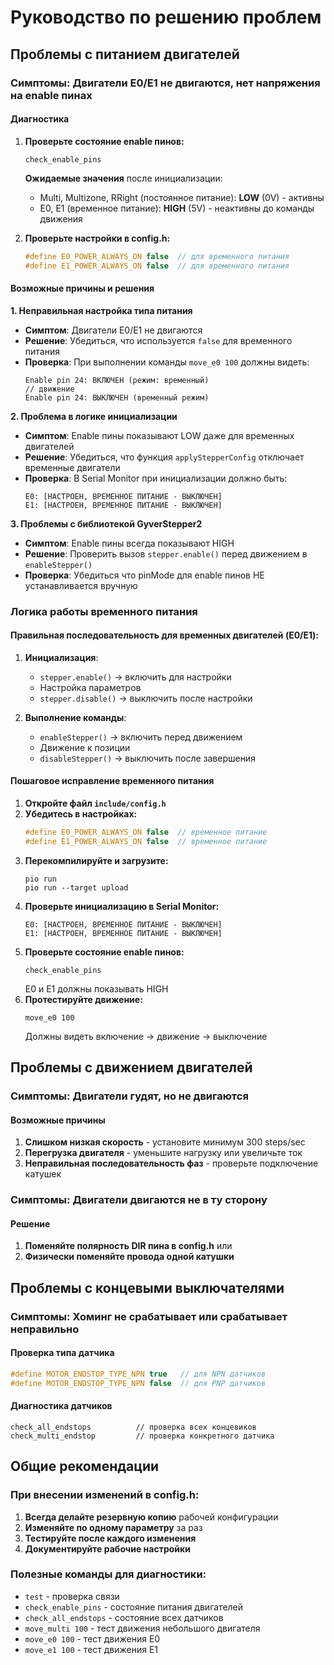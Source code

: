 # Руководство по решению проблем

## Проблемы с питанием двигателей

### Симптомы: Двигатели E0/E1 не двигаются, нет напряжения на enable пинах

#### Диагностика
1. **Проверьте состояние enable пинов:**
   ```
   check_enable_pins
   ```
   
   **Ожидаемые значения** после инициализации:
   - Multi, Multizone, RRight (постоянное питание): **LOW** (0V) - активны
   - E0, E1 (временное питание): **HIGH** (5V) - неактивны до команды движения

2. **Проверьте настройки в config.h:**
   ```cpp
   #define E0_POWER_ALWAYS_ON false  // для временного питания
   #define E1_POWER_ALWAYS_ON false  // для временного питания
   ```

#### Возможные причины и решения

**1. Неправильная настройка типа питания**
- **Симптом**: Двигатели E0/E1 не двигаются
- **Решение**: Убедиться, что используется `false` для временного питания
- **Проверка**: При выполнении команды `move_e0 100` должны видеть:
  ```
  Enable pin 24: ВКЛЮЧЕН (режим: временный)
  // движение
  Enable pin 24: ВЫКЛЮЧЕН (временный режим)
  ```

**2. Проблема в логике инициализации**
- **Симптом**: Enable пины показывают LOW даже для временных двигателей
- **Решение**: Убедиться, что функция `applyStepperConfig` отключает временные двигатели
- **Проверка**: В Serial Monitor при инициализации должно быть:
  ```
  E0: [НАСТРОЕН, ВРЕМЕННОЕ ПИТАНИЕ - ВЫКЛЮЧЕН]
  E1: [НАСТРОЕН, ВРЕМЕННОЕ ПИТАНИЕ - ВЫКЛЮЧЕН]
  ```

**3. Проблемы с библиотекой GyverStepper2**
- **Симптом**: Enable пины всегда показывают HIGH
- **Решение**: Проверить вызов `stepper.enable()` перед движением в `enableStepper()`
- **Проверка**: Убедиться что pinMode для enable пинов НЕ устанавливается вручную

### Логика работы временного питания

#### Правильная последовательность для временных двигателей (E0/E1):

1. **Инициализация**: 
   - `stepper.enable()` → включить для настройки
   - Настройка параметров
   - `stepper.disable()` → выключить после настройки

2. **Выполнение команды**:
   - `enableStepper()` → включить перед движением  
   - Движение к позиции
   - `disableStepper()` → выключить после завершения

#### Пошаговое исправление временного питания

1. **Откройте файл `include/config.h`**
2. **Убедитесь в настройках:**
   ```cpp
   #define E0_POWER_ALWAYS_ON false  // временное питание
   #define E1_POWER_ALWAYS_ON false  // временное питание
   ```
3. **Перекомпилируйте и загрузите:**
   ```
   pio run
   pio run --target upload
   ```
4. **Проверьте инициализацию в Serial Monitor:**
   ```
   E0: [НАСТРОЕН, ВРЕМЕННОЕ ПИТАНИЕ - ВЫКЛЮЧЕН]
   E1: [НАСТРОЕН, ВРЕМЕННОЕ ПИТАНИЕ - ВЫКЛЮЧЕН] 
   ```
5. **Проверьте состояние enable пинов:**
   ```
   check_enable_pins
   ```
   E0 и E1 должны показывать HIGH
6. **Протестируйте движение:**
   ```
   move_e0 100
   ```
   Должны видеть включение → движение → выключение

## Проблемы с движением двигателей

### Симптомы: Двигатели гудят, но не двигаются

#### Возможные причины
1. **Слишком низкая скорость** - установите минимум 300 steps/sec
2. **Перегрузка двигателя** - уменьшите нагрузку или увеличьте ток
3. **Неправильная последовательность фаз** - проверьте подключение катушек

### Симптомы: Двигатели двигаются не в ту сторону

#### Решение
1. **Поменяйте полярность DIR пина в config.h** или
2. **Физически поменяйте провода одной катушки**

## Проблемы с концевыми выключателями

### Симптомы: Хоминг не срабатывает или срабатывает неправильно

#### Проверка типа датчика
```cpp
#define MOTOR_ENDSTOP_TYPE_NPN true   // для NPN датчиков
#define MOTOR_ENDSTOP_TYPE_NPN false  // для PNP датчиков
```

#### Диагностика датчиков
```
check_all_endstops          // проверка всех концевиков
check_multi_endstop         // проверка конкретного датчика
```

## Общие рекомендации

### При внесении изменений в config.h:
1. **Всегда делайте резервную копию** рабочей конфигурации
2. **Изменяйте по одному параметру** за раз
3. **Тестируйте после каждого изменения**
4. **Документируйте рабочие настройки**

### Полезные команды для диагностики:
- `test` - проверка связи
- `check_enable_pins` - состояние питания двигателей  
- `check_all_endstops` - состояние всех датчиков
- `move_multi 100` - тест движения небольшого двигателя
- `move_e0 100` - тест движения E0
- `move_e1 100` - тест движения E1 